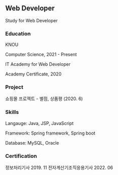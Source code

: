 ## Web Developer
Study for Web Developer

### Education

KNOU

Computer Science, 2021 - Present

IT Academy for Web Developer

Academy Certificate, 2020


### Project
쇼핑몰 프로젝트 - 별점, 상품평 (2020. 6)


### Skills
Langauge: Java, JSP, JavaScript

Framework: Spring framework, Spring boot

Database: MySQL, Oracle


### Certification
정보처리기사          2019. 11
전자계산기조직응용기사 2022. 06
